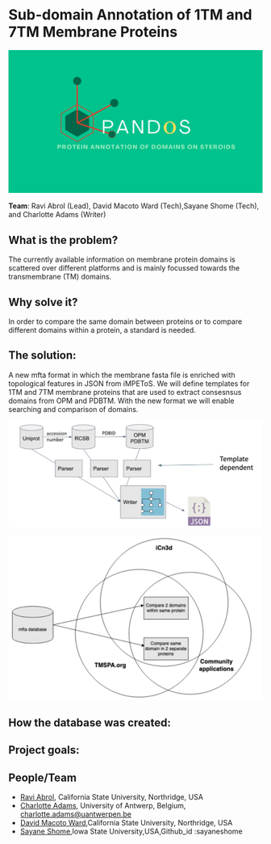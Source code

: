 # Sub-domain Annotation of 1TM and 7TM Membrane Proteins
![Github_banner](Pandos_github_banner.png)

**Team**: Ravi Abrol (Lead), David Macoto Ward (Tech),Sayane Shome (Tech), and Charlotte Adams (Writer)
## What is the problem?
The currently available information on membrane protein domains is scattered over different platforms and is mainly focussed towards the transmembrane (TM) domains. 

## Why solve it?
In order to compare the same domain between proteins or to compare different domains within a protein, a standard is needed.

## The solution:
A new mfta format in which the membrane fasta file is enriched with topological features in JSON from iMPEToS. We will define templates for 1TM and 7TM membrane proteins that are used to extract consesnsus domains from OPM and PDBTM. With the new format we will enable searching and comparison of domains.

![Overview diagram1](Diagram1.png)

![Overview diagram2](Diagram2.png)

## How the database was created:


## Project goals:


## People/Team
* [Ravi Abrol](http://abrollab.org), California State University, Northridge, USA
* [Charlotte Adams](https://github.com/adamscharlotte), University of Antwerp, Belgium, <charlotte.adams@uantwerpen.be>
* [David Macoto Ward](https://github.com/dmw01),California State University, Northridge, USA
* [Sayane Shome](https://github.com/sayaneshome),Iowa State University,USA,Github_id :sayaneshome
